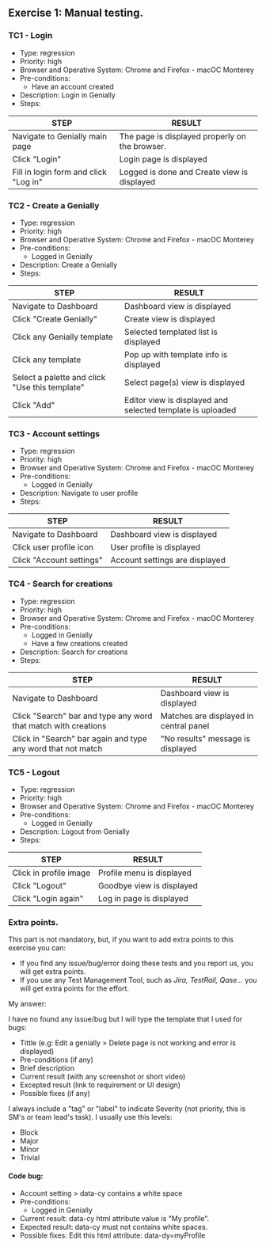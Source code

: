 ## Exercise 1: Manual testing. 

### TC1 - Login

- Type: regression
- Priority: high
- Browser and Operative System: Chrome and Firefox - macOC Monterey
- Pre-conditions: 
	- Have an account created
- Description: Login in Genially
- Steps:

|STEP |RESULT|
|-----|--------|
|Navigate to Genially main page|The page is displayed properly on the browser.
| Click "Login"| Login page is displayed |
| Fill in login form and click "Log in" | Logged is done and Create view is displayed |

### TC2 - Create a Genially
- Type: regression
- Priority: high
- Browser and Operative System: Chrome and Firefox - macOC Monterey
- Pre-conditions: 
	- Logged in Genially
- Description: Create a Genially
- Steps:

|STEP |RESULT|
|-----|--------|
|Navigate to Dashboard|Dashboard view is displayed |
| Click "Create Genially" | Create view is displayed |
| Click any Genially template | Selected templated list is displayed |
| Click any template | Pop up with template info is displayed |
| Select a palette and click "Use this template"| Select page(s) view is displayed |
| Click "Add" | Editor view is displayed and selected template is uploaded |

### TC3 - Account settings
- Type: regression
- Priority: high
- Browser and Operative System: Chrome and Firefox - macOC Monterey
- Pre-conditions: 
	- Logged in Genially
- Description: Navigate to user profile
- Steps:

|STEP |RESULT|
|-----|--------|
|Navigate to Dashboard | Dashboard view is displayed |
| Click user profile icon | User profile is displayed |
| Click "Account settings" | Account settings are displayed |


### TC4 - Search for creations
- Type: regression
- Priority: high
- Browser and Operative System: Chrome and Firefox - macOC Monterey
- Pre-conditions: 
	- Logged in Genially
	- Have a few creations created
- Description: Search for creations
- Steps:


|STEP |RESULT|
|-----|--------|
|Navigate to Dashboard|Dashboard view is displayed |
| Click "Search" bar and type any word that match with creations | Matches are displayed in central panel |
| Click in "Search" bar again and type any word that not match | "No results" message is displayed |


### TC5 - Logout

- Type: regression
- Priority: high
- Browser and Operative System: Chrome and Firefox - macOC Monterey
- Pre-conditions: 
	- Logged in Genially
- Description: Logout from Genially
- Steps:

|STEP |RESULT|
|-----|--------|
|Click in profile image| Profile menu is displayed |
| Click "Logout"| Goodbye view is displayed |
| Click "Login again" | Log in page is displayed |


### Extra points. 

This part is not mandatory, but, if you want to add extra points to this exercise you can:

- If you find any issue/bug/error doing these tests and you report us, you will get extra points. 
- If you use any Test Management Tool, such as *Jira, TestRail, Qase…* you will get extra points for the effort. 

My answer:

I have no found any issue/bug but I will type the template that I used for bugs:

- Tittle (e.g: Edit a genially > Delete page is not working and error is displayed)
- Pre-conditions (if any)
- Brief description
- Current result (with any screenshot or short video)
- Excepted result (link to requirement or UI design)
- Possible fixes (if any)

I always include a "tag" or "label" to indicate Severity (not priority, this is SM's or team lead's task). I usually use this levels:
- Block
- Major
- Minor
- Trivial

#### Code bug:
- Account setting > data-cy contains a white space
- Pre-conditions:
	- Logged in Genially
- Current result:
	data-cy html attribute value is "My profile".
- Expected result:
	data-cy must not contains white spaces.
- Possible fixes:
	Edit this html attribute: data-dy=myProfile


